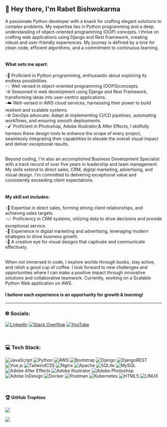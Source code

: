 ## 👋 Hey there, I'm Rabet Bishwokarma

A passionate Python developer with a knack for crafting elegant solutions to complex problems. My expertise lies in Python programming and a deep understanding of object-oriented programming (OOP) concepts. I thrive on crafting web applications using Django and Rest Framework, creating robust and user-friendly experiences. My journey is defined by a love for clean code, efficient algorithms, and a commitment to continuous learning.<br>
<br>

#### What sets me apart:
-🐍  Proficient in Python programming, enthusiastic about exploring its endless possibilities.<br>-💡 Well versed in object-oriented programming (OOPS)concepts.<br>-🌐  Seasoned in web development using Django and Rest Framework, transforming ideas into user-centric applications.<br>-☁️  Well-versed in AWS cloud services, harnessing their power to build resilient and scalable systems.<br>-⚙️ DevOps advocate: Adept at implementing CI/CD pipelines, automating workflows, and ensuring smooth deployments.<br>-🖌️ Proficient in Photoshop, Adobe Illustrator,& After Effects, I skillfully harness these design tools to enhance the scope of every project, seamlessly integrating their capabilities to elevate the overall visual impact and deliver exceptional results.<br>

<br>Beyond coding, I'm also an accomplished Business Development Specialist with a track record of over five years in leadership and team management. My skills extend to direct sales, CRM, digital marketing, advertising, and visual design. I'm committed to delivering exceptional value and consistently exceeding client expectations.<br><br>

#### My skill set includes:
-💎 Expertise in direct sales, forming strong client relationships, and achieving sales targets.<br>-📈 Proficiency in CRM systems, utilizing data to drive decisions and provide exceptional service.<br>-📣 Experience in digital marketing and advertising, leveraging modern strategies to drive business growth.<br>-🎨 A creative eye for visual designs that captivate and communicate effectively.<br>

<br>When not immersed in code, I explore worlds through books, stay active, and relish a good cup of coffee. I look forward to new challenges and opportunities where I can make a positive impact through innovative solutions and collaborative teamwork. Currently, working on a Scalable Python Web application on AWS.

#### I believe each experience is an opportunity for growth & learning!
____________________________________________________________________________________________________________________________

### 🌐 Socials:
[![LinkedIn](https://img.shields.io/badge/LinkedIn-%230077B5.svg?logo=linkedin&logoColor=white)](https://linkedin.com/in/rabet-b-740860185) [![Stack Overflow](https://img.shields.io/badge/-Stackoverflow-FE7A16?logo=stack-overflow&logoColor=white)](https://stackoverflow.com/users/rabetbishwokarma) [![YouTube](https://img.shields.io/badge/YouTube-%23FF0000.svg?logo=YouTube&logoColor=white)](https://youtube.com/@gurkhastream)

<br>

### 💻 Tech Stack:
![JavaScript](https://img.shields.io/badge/javascript-%23323330.svg?style=for-the-badge&logo=javascript&logoColor=%23F7DF1E) ![Python](https://img.shields.io/badge/python-3670A0?style=for-the-badge&logo=python&logoColor=ffdd54) ![AWS](https://img.shields.io/badge/AWS-%23FF9900.svg?style=for-the-badge&logo=amazon-aws&logoColor=white) ![Bootstrap](https://img.shields.io/badge/bootstrap-%23563D7C.svg?style=for-the-badge&logo=bootstrap&logoColor=white) ![Django](https://img.shields.io/badge/django-%23092E20.svg?style=for-the-badge&logo=django&logoColor=white) ![DjangoREST](https://img.shields.io/badge/DJANGO-REST-ff1709?style=for-the-badge&logo=django&logoColor=white&color=ff1709&labelColor=gray) ![Vue.js](https://img.shields.io/badge/vuejs-%2335495e.svg?style=for-the-badge&logo=vuedotjs&logoColor=%234FC08D) ![TailwindCSS](https://img.shields.io/badge/tailwindcss-%2338B2AC.svg?style=for-the-badge&logo=tailwind-css&logoColor=white) ![Nginx](https://img.shields.io/badge/nginx-%23009639.svg?style=for-the-badge&logo=nginx&logoColor=white) ![Apache](https://img.shields.io/badge/apache-%23D42029.svg?style=for-the-badge&logo=apache&logoColor=white) ![SQLite](https://img.shields.io/badge/sqlite-%2307405e.svg?style=for-the-badge&logo=sqlite&logoColor=white) ![MySQL](https://img.shields.io/badge/mysql-%2300f.svg?style=for-the-badge&logo=mysql&logoColor=white) ![Adobe After Effects](https://img.shields.io/badge/Adobe%20After%20Effects-9999FF.svg?style=for-the-badge&logo=Adobe%20After%20Effects&logoColor=white) ![Adobe Illustrator](https://img.shields.io/badge/adobeillustrator-%23FF9A00.svg?style=for-the-badge&logo=adobeillustrator&logoColor=white) ![Adobe Photoshop](https://img.shields.io/badge/adobephotoshop-%2331A8FF.svg?style=for-the-badge&logo=adobephotoshop&logoColor=white) ![Adobe InDesign](https://img.shields.io/badge/Adobe%20InDesign-49021F?style=for-the-badge&logo=adobeindesign&logoColor=white) ![Docker](https://img.shields.io/badge/docker-%230db7ed.svg?style=for-the-badge&logo=docker&logoColor=white) ![Postman](https://img.shields.io/badge/Postman-FF6C37?style=for-the-badge&logo=postman&logoColor=white) ![Kubernetes](https://img.shields.io/badge/kubernetes-%23326ce5.svg?style=for-the-badge&logo=kubernetes&logoColor=white) ![HTML5](https://img.shields.io/badge/html5-%23E34F26.svg?style=for-the-badge&logo=html5&logoColor=white) ![LINUX](https://img.shields.io/badge/Linux-FCC624?style=for-the-badge&logo=linux&logoColor=black)

<br>

#### 🏆 GitHub Trophies
![](https://github-profile-trophy.vercel.app/?username=rabetbishwokarma&theme=darkhub&no-frame=true&no-bg=true&margin-w=4)

[![](https://visitcount.itsvg.in/api?id=rabetbishwokarma&icon=0&color=9)](https://visitcount.itsvg.in)

